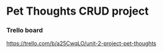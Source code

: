 # Pet Thoughts CRUD project

### Trello board
https://trello.com/b/a25CwqLO/unit-2-project-pet-thoughts
